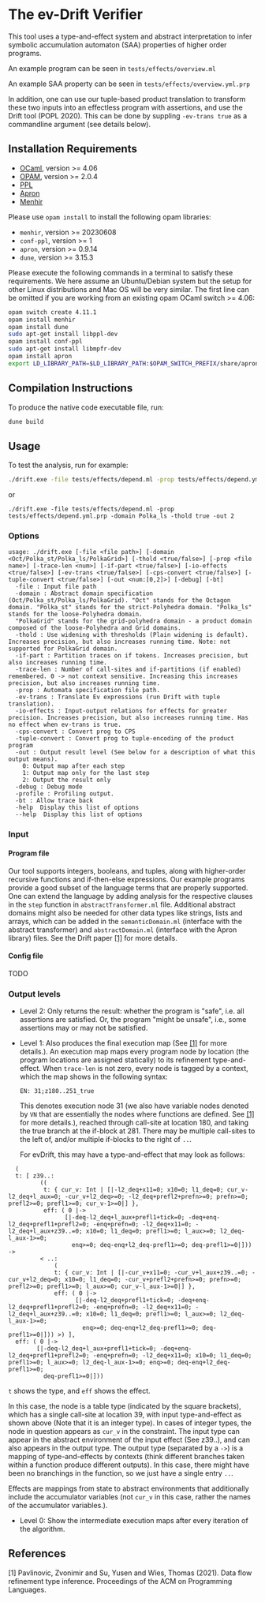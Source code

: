 # The ev-Drift Verifier

This tool uses a type-and-effect system and abstract interpretation to 
infer symbolic accumulation automaton (SAA) properties of higher order programs.

An example program can be seen in `tests/effects/overview.ml`

An example SAA property can be seen in `tests/effects/overview.yml.prp`

In addition, one can use our tuple-based product translation to 
transform these two inputs into an effectless program with assertions,
and use the Drift tool (POPL 2020). This can be done by suppling
`-ev-trans true` as a commandline argument (see details below).

## Installation Requirements

- [OCaml](https://ocaml.org/), version >= 4.06
- [OPAM](https://opam.ocaml.org/), version >= 2.0.4
- [PPL](https://www.bugseng.com/ppl)
- [Apron](http://apron.cri.ensmp.fr/library/)
- [Menhir](http://gallium.inria.fr/~fpottier/menhir/)

Please use `opam install` to install the following opam libraries:
- `menhir`, version >= 20230608
- `conf-ppl`, version >= 1
- `apron`, version >= 0.9.14
- `dune`, version >= 3.15.3

Please execute the following commands in a terminal to satisfy these requirements. We here assume an Ubuntu/Debian system but the setup for other Linux distributions and Mac OS will be very similar. The first line can be omitted if you are working from an existing opam OCaml switch >= 4.06:
```bash
opam switch create 4.11.1
opam install menhir
opam install dune
sudo apt-get install libppl-dev
opam install conf-ppl
sudo apt-get install libmpfr-dev
opam install apron
export LD_LIBRARY_PATH=$LD_LIBRARY_PATH:$OPAM_SWITCH_PREFIX/share/apron/lib
```

## Compilation Instructions
To produce the native code executable file, run:
```bash
dune build
```

## Usage
To test the analysis, run for example:
```bash
./drift.exe -file tests/effects/depend.ml -prop tests/effects/depend.yml.prp -out 2
```
or
```
./drift.exe -file tests/effects/depend.ml -prop tests/effects/depend.yml.prp -domain Polka_ls -thold true -out 2
```

### Options
```
usage: ./drift.exe [-file <file path>] [-domain <Oct/Polka_st/Polka_ls/PolkaGrid>] [-thold <true/false>] [-prop <file name>] [-trace-len <num>] [-if-part <true/false>] [-io-effects <true/false>] [-ev-trans <true/false>] [-cps-convert <true/false>] [-tuple-convert <true/false>] [-out <num:[0,2]>] [-debug] [-bt]
  -file : Input file path
  -domain : Abstract domain specification (Oct/Polka_st/Polka_ls/PolkaGrid). "Oct" stands for the Octagon domain. "Polka_st" stands for the strict-Polyhedra domain. "Polka_ls" stands for the loose-Polyhedra domain.
  "PolkaGrid" stands for the grid-polyhedra domain - a product domain composed of the loose-Polyhedra and Grid domains.
  -thold : Use widening with thresholds (Plain widening is default). Increases precision, but also increases running time. Note: not supported for PolkaGrid domain.
  -if-part : Partition traces on if tokens. Increases precision, but also increases running time.
  -trace-len : Number of call-sites and if-partitions (if enabled) remembered. 0 -> not context sensitive. Increasing this increases precision, but also increases running time.
  -prop : Automata specification file path.
  -ev-trans : Translate Ev expressions (run Drift with tuple translation).
  -io-effects : Input-output relations for effects for greater precision. Increases precision, but also increases running time. Has no effect when ev-trans is true.
  -cps-convert : Convert prog to CPS
  -tuple-convert : Convert prog to tuple-encoding of the product program
  -out : Output result level (See below for a description of what this output means).
    0: Output map after each step
    1: Output map only for the last step
    2: Output the result only
  -debug : Debug mode
  -profile : Profiling output.
  -bt : Allow trace back
  -help  Display this list of options
  --help  Display this list of options
```
### Input

#### Program file

Our tool supports integers, booleans, and tuples, along with higher-order recursive functions and if-then-else expressions.
Our example programs provide a good subset of the language terms that are properly supported.
One can extend the language by adding analysis for the respective clauses in the `step` function in `abstractTransformer.ml` file.
Additional abstract domains might also be needed for other data types like strings, lists and arrays, which can be added in the `semanticDomain.ml` (interface with the abstract transformer) and `abstractDomain.ml` (interface with the Apron library) files.
See the Drift paper [[1]](#1) for more details.

#### Config file

TODO

### Output levels
- Level 2: Only returns the result: whether the program is "safe", i.e. all assertions are satisfied. Or, the program "might be unsafe", i.e., some assertions may or may not be satisfied.
- Level 1: Also produces the final execution map (See [[1]](#1) for more details.).
An execution map maps every program node by location (the program locations are assigned statically) to its refinement type-and-effect.
When `trace-len` is not zero, every node is tagged by a context, which the map shows in the following syntax:

  `EN: 31;z180..251_true`

  This denotes execution node 31 (we also have variable nodes denoted by `VN` that are essentially the nodes where functions are defined. See [[1]](#1) for more details.), reached through call-site at location 180, and taking the true branch at the if-block at 281. There may be multiple call-sites to the left of, and/or multiple if-blocks to the right of `..`.

  For evDrift, this may have a type-and-effect that may look as follows:
```
  (
  t: [ z39..:
         ((
          t: { cur_v: Int | [|-l2_deq+x11=0; x10=0; l1_deq=0; cur_v-l2_deq+l_aux=0; -cur_v+l2_deq>=0; -l2_deq+prefl2+prefn>=0; prefn>=0; prefl2>=0; prefl1>=0; cur_v-1>=0|] },
          eff: ( 0 |->
                [|-deq-l2_deq+l_aux+prefl1+tick=0; -deq+enq-l2_deq+prefl1+prefl2=0; -enq+prefn=0; -l2_deq+x11=0; -l2_deq+l_aux+z39..=0; x10=0; l1_deq=0; prefl1>=0; l_aux>=0; l2_deq-l_aux-1>=0;
                  enq>=0; deq-enq+l2_deq-prefl1>=0; deq-prefl1>=0|])) ->
         < ..:
             (
             t: { cur_v: Int | [|-cur_v+x11=0; -cur_v+l_aux+z39..=0; -cur_v+l2_deq=0; x10=0; l1_deq=0; -cur_v+prefl2+prefn>=0; prefn>=0; prefl2>=0; prefl1>=0; l_aux>=0; cur_v-l_aux-1>=0|] },
             eff: ( 0 |->
                   [|-deq-l2_deq+prefl1+tick=0; -deq+enq-l2_deq+prefl1+prefl2=0; -enq+prefn=0; -l2_deq+x11=0; -l2_deq+l_aux+z39..=0; x10=0; l1_deq=0; prefl1>=0; l_aux>=0; l2_deq-l_aux-1>=0; 
                     enq>=0; deq-enq+l2_deq-prefl1>=0; deq-prefl1>=0|])) >) ],
  eff: ( 0 |->
        [|-deq-l2_deq+l_aux+prefl1+tick=0; -deq+enq-l2_deq+prefl1+prefl2=0; -enq+prefn=0; -l2_deq+x11=0; x10=0; l1_deq=0; prefl1>=0; l_aux>=0; l2_deq-l_aux-1>=0; enq>=0; deq-enq+l2_deq-prefl1>=0;
          deq-prefl1>=0|]))
  ```

  `t` shows the type, and `eff` shows the effect.
  
  In this case, the node is a table type (indicated by the square brackets), which has a single call-site at location 39, with input type-and-effect as shown above (Note that it is an integer type). In cases of integer types, the node in question appears as `cur_v` in the constraint.
  The input type can appear in the abstract environment of the input effect (See z39..), and can also appears in the output type.
  The output type (separated by a `->`) is a mapping of type-and-effects by contexts (think different branches taken within a function produce different outputs). In this case, there might have been no branchings in the function, so we just have a single entry `..`.

  Effects are mappings from state to abstract environments that additionally include the accumulator variables (not `cur_v` in this case, rather the names of the accumulator variables.).

- Level 0: Show the intermediate execution maps after every iteration of the algorithm.

## References
<a id="1">[1]</a> 
Pavlinovic, Zvonimir and Su, Yusen and Wies, Thomas (2021). Data flow refinement type inference. Proceedings of the ACM on Programming Languages.